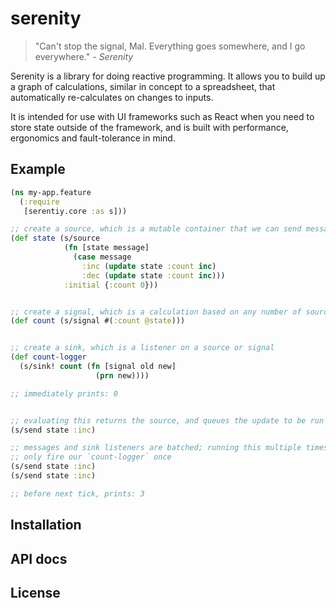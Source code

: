# serenity

> "Can't stop the signal, Mal. Everything goes somewhere, and I go everywhere." - _Serenity_

Serenity is a library for doing reactive programming. It allows you to build up
a graph of calculations, similar in concept to a spreadsheet, that automatically
re-calculates on changes to inputs.

It is intended for use with UI frameworks such as React when you need to store
state outside of the framework, and is built with performance, ergonomics and
fault-tolerance in mind.

## Example

```clojure
(ns my-app.feature
  (:require
   [serentiy.core :as s]))

;; create a source, which is a mutable container that we can send messages to
(def state (s/source
            (fn [state message]
              (case message
                :inc (update state :count inc)
                :dec (update state :count inc)))
            :initial {:count 0}))


;; create a signal, which is a calculation based on any number of sources
(def count (s/signal #(:count @state)))


;; create a sink, which is a listener on a source or signal
(def count-logger 
  (s/sink! count (fn [signal old new]
                   (prn new))))

;; immediately prints: 0


;; evaluating this returns the source, and queues the update to be run
(s/send state :inc)

;; messages and sink listeners are batched; running this multiple times will
;; only fire our `count-logger` once
(s/send state :inc)
(s/send state :inc)

;; before next tick, prints: 3
```

## Installation

## API docs

## License

